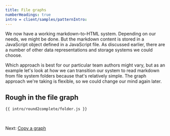 ```yaml
---
title: File graphs
numberHeadings: true
intro = client/samples/patternIntro:
---
```


We now have a working markdown-to-HTML system. Depending on our needs, we might be done. But the markdown content is stored in a JavaScript object defined in a JavaScript file. As discussed earlier, there are a number of other data representations and storage systems we could choose.

Which approach is best for our particular team authors might vary, but as an example let's look at how we can transition our system to read markdown from file system folders because that's relatively simple. The graph approach we're taking is flexible, so we could change our mind again later.

## Rough in the file graph

```{{'js'}}
{{ intro/round2complete/folder.js }}
```

&nbsp;

Next: [Copy a graph](intro6.html)
